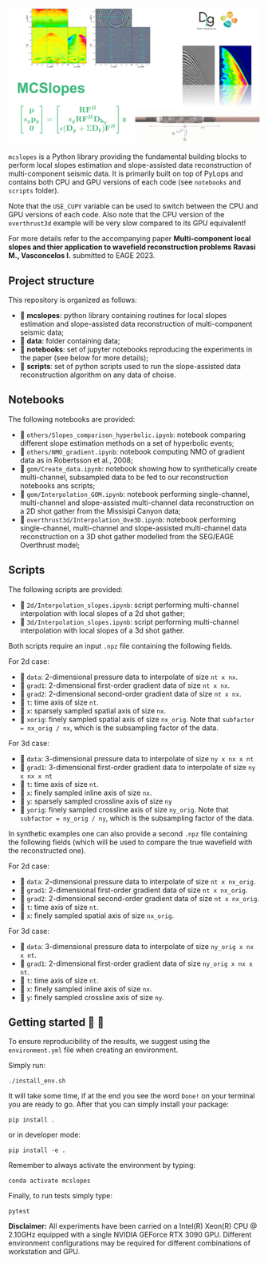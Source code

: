 ![LOGO](https://github.com/DIG-Kaust/MultiCompSlopesInterpolation/blob/master/asset/logo.png)

``mcslopes`` is a Python library providing the fundamental building blocks to perform local slopes estimation and slope-assisted
data reconstruction of multi-component seismic data. It is primarily built on top of PyLops and contains both CPU and GPU versions
of each code (see ``notebooks`` and ``scripts`` folder). 

Note that the ``USE_CUPY`` variable can be used to switch between the CPU and GPU versions of each code. Also note that the CPU 
version of the ``overthrust3d`` example will be very slow compared to its GPU equivalent!

For more details refer to the accompanying paper **Multi-component local slopes and thier application to wavefield reconstruction problems
Ravasi M., Vasconcelos I.** submitted to EAGE 2023.

## Project structure
This repository is organized as follows:

* :open_file_folder: **mcslopes**: python library containing routines for local slopes estimation and slope-assisted
data reconstruction of multi-component seismic data;
* :open_file_folder: **data**: folder containing data;
* :open_file_folder: **notebooks**: set of jupyter notebooks reproducing the experiments in the paper (see below for more details);
* :open_file_folder: **scripts**: set of python scripts used to run the slope-assisted 
  data reconstruction algorithm on any data of choise.

## Notebooks
The following notebooks are provided:

- :orange_book: ``others/Slopes_comparison_hyperbolic.ipynb``: notebook comparing different slope estimation methods
  on a set of hyperbolic events;
- :orange_book: ``others/NMO_gradient.ipynb``: notebook computing NMO of gradient data as in Robertsson et al., 2008;
- :orange_book: ``gom/Create_data.ipynb``: notebook showing how to synthetically create multi-channel, subsampled data to be fed to
  our reconstruction notebooks ans scripts;
- :orange_book: ``gom/Interpolation_GOM.ipynb``: notebook performing single-channel, multi-channel and slope-assisted 
  multi-channel data reconstruction on a 2D shot gather from the Missisipi Canyon data;
- :orange_book: ``overthrust3d/Interpolation_Ove3D.ipynb``: notebook performing single-channel, multi-channel and slope-assisted 
  multi-channel data reconstruction on a 3D shot gather modelled from the SEG/EAGE Overthrust model;


## Scripts
The following scripts are provided:

- :orange_book: ``2d/Interpolation_slopes.ipynb``: script performing multi-channel interpolation with local slopes of a 2d shot gather;
- :orange_book: ``3d/Interpolation_slopes.ipynb``: script performing multi-channel interpolation with local slopes of a 3d shot gather.

Both scripts require an input ``.npz`` file containing the following fields. 

For 2d case:

- :card_index: ``data``: 2-dimensional pressure data to interpolate of size ``nt x nx``.
- :card_index: ``grad1``: 2-dimensional first-order gradient data of size ``nt x nx``.
- :card_index: ``grad2``: 2-dimensional second-order gradient data of size ``nt x nx``.
- :card_index: ``t``: time axis of size ``nt``.
- :card_index: ``x``: sparsely sampled spatial axis of size ``nx``.
- :card_index: ``xorig``: finely sampled spatial axis of size ``nx_orig``. Note that ``subfactor = nx_orig / nx``, which is the subsampling factor of the data.

For 3d case:

- :card_index: ``data``: 3-dimensional pressure data to interpolate of size ``ny x nx x nt``
- :card_index: ``grad1``: 3-dimensional first-order gradient data to interpolate of size ``ny x nx x nt``
- :card_index: ``t``: time axis of size ``nt``.
- :card_index: ``x``: finely sampled inline axis of size ``nx``.
- :card_index: ``y``: sparsely sampled crossline axis of size ``ny``
- :card_index: ``yorig``: finely sampled crossline axis of size ``ny_orig``. Note that ``subfactor = ny_orig / ny``, which is the subsampling factor of the data.


In synthetic examples one can also provide a second ``.npz`` file containing the following fields (which will be used to compare the
true wavefield with the reconstructed one). 

For 2d case:

- :card_index: ``data``: 2-dimensional pressure data to interpolate of size ``nt x nx_orig``.
- :card_index: ``grad1``: 2-dimensional first-order gradient data of size ``nt x nx_orig``.
- :card_index: ``grad2``: 2-dimensional second-order gradient data of size ``nt x nx_orig``.
- :card_index: ``t``: time axis of size ``nt``.
- :card_index: ``x``: finely sampled spatial axis of size ``nx_orig``.

For 3d case:

- :card_index: ``data``: 3-dimensional pressure data to interpolate of size ``ny_orig x nx x nt``.
- :card_index: ``grad1``: 2-dimensional first-order gradient data of size ``ny_orig x nx x nt``.
- :card_index: ``t``: time axis of size ``nt``.
- :card_index: ``x``: finely sampled inline axis of size ``nx``.
- :card_index: ``y``: finely sampled crossline axis of size ``ny``.


## Getting started :space_invader: :robot:
To ensure reproducibility of the results, we suggest using the `environment.yml` file when creating an environment.

Simply run:
```
./install_env.sh
```
It will take some time, if at the end you see the word `Done!` on your terminal you are ready to go. After that you can simply install your package:
```
pip install .
```
or in developer mode:
```
pip install -e .
```

Remember to always activate the environment by typing:
```
conda activate mcslopes
```

Finally, to run tests simply type:
```
pytest
```

**Disclaimer:** All experiments have been carried on a Intel(R) Xeon(R) CPU @ 2.10GHz equipped with a single NVIDIA GEForce RTX 3090 GPU. Different environment 
configurations may be required for different combinations of workstation and GPU.
